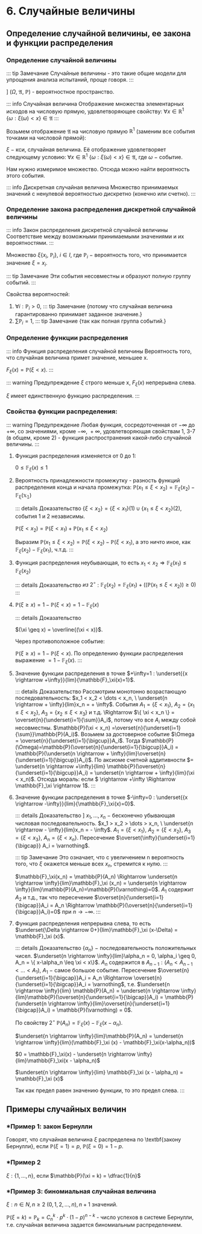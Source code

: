 # 6. Случайные величины

## Определение случайной величины, ее закона и функции распределения

### Определение случайной величины

::: tip Замечание 
Случайные величины - это такие общие модели для упрощения анализа испытаний, проще говоря.
:::

$] \ (\Omega, \ \mathfrak{A}, \ \mathbb{P})$ - вероятностное пространство.

::: info Случайная величина
Отображение множества элементарных исходов на числовую прямую, удовлетворяющее свойству: 
$\forall x \in \mathbb{R}^1$ $\{\omega: \xi (\omega) < x \} \in \mathfrak{A}$
:::

Возьмем отображение $\mathfrak{A}$ на числовую прямую $\mathbb{R}^1$ (заменим все события точками на числовой прямой):

$\xi \ -$ кси, случайная величина. Её отображение удовлетворяет следующему условию: $\forall x \in \mathbb{R}^1$ $\{\omega: \xi (\omega) < x \} \in \mathfrak{A}$, где $\omega \ -$ событие.

Нам нужно измеримое множество. Отсюда можно найти вероятность этого события.

::: info Дискретная случайная величина
Множество принимаемых значений с ненулевой вероятностью дискретно (конечно или счетно).
:::

### Определение закона распределения дискретной случайной величины

::: info Закон распределения дискретной случайной величины
Соответствие между возможными принимаемыми значениями и их вероятностями.
:::

Множество $\xi\{x_i, \ \mathbb{P}_i \}, \ i \in I$, где $\mathbb{P}_i \ -$ вероятность того, что принимается значение $\xi = x_i$. 

::: tip Замечание 
Эти события несовместны и образуют полную группу событий.
:::

Свойства вероятностей:
1) $\forall i:\mathbb{P}_i>0$, ::: tip Замечание {потому что случайная величина гарантированно принимает заданное значение.}
2) $\sum \mathbb{P}_i = 1$, ::: tip Замечание {так как полная группа событий.}

### Определение функции распределения

::: info Функция распределения случайной величины
Вероятность того, что случайная величина примет значение, меньшее x.

$F_{\xi}(x) = \mathbb{P}(\xi < x)$.
:::

::: warning Предупреждение 
$\xi$ строго меньше x, $F_\xi(x)$ непрерывна слева.

$\xi$ имеет единственную функцию распределения.
:::

### Свойства функции распределения:

::: warning Предупреждение 
Любая функция, сосредоточенная от $-\infty$ до $+\infty$, со значениями, кроме $-\infty, \ +\infty$, удовлетворяющая свойствам 1, 3-7 (в общем, кроме 2) - функция распространения какой-либо случайной величины.
:::

1) Функция распределения изменяется от 0 до 1:
    
    $0 \leq \mathbb{F}_\xi(x) \leq 1$
2) Вероятность принадлежности промежутку - разность функций распределения конца и начала промежутка: $\mathbb{P}(x_1 \leq \xi < x_2) = \mathbb{F}_\xi(x_2) - \mathbb{F_\xi(x_1)}$

    ::: details Доказательство
    $\{ \xi < x_2\} = \{\xi < x_1\}(1) \cup \{x_1 \leq \xi < x_2\}(2)$, события 1 и 2 независимы.
    
    $\mathbb{P}(\xi < x_2) = \mathbb{P}(\xi < x_1) + \mathbb{P}(x_1 \leq \xi < x_2)$

    Выразим $\mathbb{P}(x_1 \leq \xi < x_2) = \mathbb{P}(\xi < x_2) - \mathbb{P}(\xi < x_1)$, а это ничто иное, как $\mathbb{F}_\xi(x_2) - \mathbb{F}_\xi(x_1)$, ч.т.д.
    :::
    
3) Функция распределения неубывающая, то есть $x_1 < x_2 \Rightarrow \mathbb{F}_\xi(x_1) \leq \mathbb{F}_\xi (x_2)$

    ::: details Доказательство
    $из\ 2^\circ$ : $\mathbb{F}_\xi(x_2)=\mathbb{F}_\xi(x_1) + ((\mathbb{P}(x_1 \leq \xi < x_2)) \geq 0)$
    :::
    
4) $\mathbb{P}(\xi \geq x) = 1 - \mathbb{P}(\xi < x) = 1 - \mathbb{F}_\xi (x)$

    ::: details Доказательство 

    $(\xi \geq x) = \overline{(\xi < x)}$. 

    Через противоположное событие:
     
    $\mathbb{P}(\xi \geq x) = 1 - \mathbb{P}(\xi < x)$. По определению функции распределения выражение $=1 - \mathbb{F}_\xi (x).$
    :::

5) Значение функции распределения в точке $+\infty=1 : \underset{{x \rightarrow +\infty}}{lim}{\mathbb{F}_\xi(x)=1}$.
    
    ::: details Доказательство 
    Рассмотрим монотонно возрастающую последовательность: $x_1 < x_2 < \dots < x_n, \ \underset{n \rightarrow + \infty}{lim}x_n = + \infty$. События $A_1 = \{ \xi < x_1\},\ A_2 = \{ x_1 \leq \xi < x_2\},\ A_3 = \{x_2 \leq \xi < x_3\}$ и т.д. \Rightarrow $\{ \xi < x_n \} = \overset{n}{\underset{i=1}{\sum}}A_i$, потому что все $A_i$ между собой несовместны. $\mathbb{P}(\xi < x_n) =\overset{n}{\underset{i=1}{\sum}}\mathbb{P}(A_i)$. Возьмем за достоверное событие $\Omega = \overset{n}{\underset{i=1}{\bigcup}}A_i$. Тогда $\mathbb{P}(\Omega)=\mathbb{P}(\overset{n}{\underset{i=1}{\bigcup}}A_i) = \mathbb{P}(\underset{n \rightarrow + \infty}{lim}\overset{n}{\underset{i=1}{\bigcup}}A_i)$. По аксиоме счетной аддитивности $= \underset{n \rightarrow +\infty}{lim} \mathbb{P}(\overset{n}{\underset{i=1}{\bigcup}}A_i) = \underset{n \rightarrow + \infty}{lim}(\xi < x_n)$. Отсюда мораль: если $ \rightarrow +\infty \Rightarrow \mathbb{F}_\xi \rightarrow 1$.
    :::

6) Значение функции распределения в точке $-\infty=0 : \underset{{x \rightarrow -\infty}}{lim}{\mathbb{F}_\xi(x)=0}$.

    ::: details Доказательство 
    ] $x_1, \dots, x_n \ -$ бесконечно убывающая числовая последовательность. $x_1 > x_2 > \dots > x_n, \ \underset{n \rightarrow - \infty}{lim}x_n = - \infty$. $A_1 = \{ \xi < x_1\},\ A_2 = \{ \xi < x_2\},\ A_3 = \{\xi < x_3\},\ A_n =\{ \xi < x_n \}$. Пересечение $\overset{\infty}{\underset{i=1}{\bigcap}} A_i = \varnothing$. 
    
    ::: tip Замечание 
    Это означает, что с увеличением n вероятность того, что $\xi$ окажется меньше всех $x_n$, стремится к нулю.
    :::

    $\mathbb{F}_\xi(x_n) = \mathbb{P}(A_n) \Rightarrow \underset{n \rightarrow \infty}{lim}\mathbb{F}_\xi (x_n) = \underset{n \rightarrow \infty}{lim}\mathbb{P}(A_n)=\mathbb{P}(\varnothing)=0$. $A_1$ содержит $A_2$ и т.д., так что пересечение $\overset{n}{\underset{i=1}{\bigcap}}A_i = A_n \Rightarrow \mathbb{P}(\overset{n}{\underset{i=1}{\bigcap}}A_i)=0$ при $n \rightarrow -\infty$.
    :::
    
7) Функция распределения непрерывна слева, то есть $\underset{\Delta \rightarrow 0+}{lim}\mathbb{F}_\xi (x-\Delta) = \mathbb{F}_\xi (x)$.

    ::: details Доказательство 
    $\{\alpha_n\}\ -$ последовательность положительных чисел. $\underset{n \rightarrow \infty}{lim}\alpha_n = 0, \alpha_i \geq 0, A_n = \{ x-\alpha_n \leq \xi < x\}$. $A_n$ содержится в $A_{n-1}: (A_n < A_{n-1}< \dotsc < A_1)$, $A_1 \ -$ самое большое событие. Пересечение $\overset{n}{\underset{i=1}{\bigcap}}A_i = A_n \Rightarrow \overset{n}{\underset{i=1}{\bigcap}}A_i = \varnothing$, т.е. $\underset{n \rightarrow \infty}{lim} \mathbb{P}(A_n) = \underset{n \rightarrow \infty}{lim}\mathbb{P}(\overset{n}{\underset{i=1}{\bigcap}}A_i) = \mathbb{P}(\underset{n \rightarrow \infty}{lim}\overset{n}{\underset{i=1}{\bigcap}}A_i) = \mathbb{P}(\varnothing) = 0$.

    По свойству $2^\circ$ $\mathbb{P}(A_n) = \mathbb{F}_\xi (x) - \mathbb{F}_\xi(x-\alpha_n)$.

    $\underset{n \rightarrow \infty}{lim}\mathbb{P}(A_n) = \underset{n \rightarrow \infty}{lim}(\mathbb{F}_\xi (x) - \mathbb{F}_\xi(x-\alpha_n))$

    $0 = \mathbb{F}_\xi(x) - \underset{n \rightarrow \infty}{lim}\mathbb{F}_\xi(x - \alpha_n)$

    $\underset{n \rightarrow \infty}{lim} \mathbb{F}_\xi (x - \alpha_n) = \mathbb{F}_\xi (x)$

    Так как предел равен значению функции, то это предел слева.
    :::

## Примеры случайных величин

### *Пример 1: закон Бернулли
Говорят, что случайная величина $\xi$ распределена по \textbf{закону Бернулли}, если $\mathbb{P}(\xi = 1) = p, \ \mathbb{P}(\xi =  0) = 1-p$.

### *Пример 2

$\xi : \{1, \dots, n\}$, если $\mathbb{P}(\xi = k) = \dfrac{1}{n}$

### *Пример 3: биномиальная случайная величина

$\xi:n \in N, n \geq 2 \ (0, 1, 2, \dots, n), n+1$ значений.

$\mathbb{P}(\xi = k) =\mathbb{P}_k = C_n^k \cdot p^k \cdot (1-p)^{n-k}$ - число успехов в системе Бернулли, т.е. случайная величина задается биномиальным распределением.